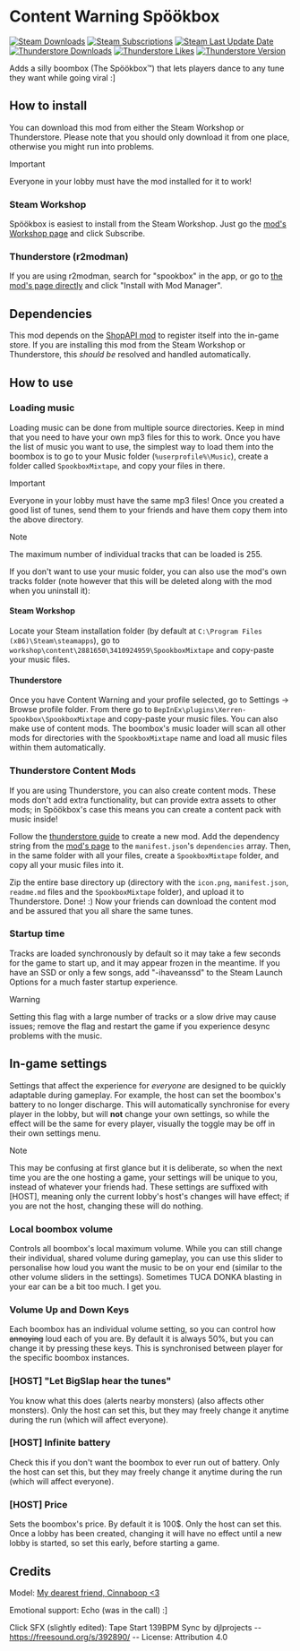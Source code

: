 Content Warning Spöökbox
===

[![Steam Downloads](https://img.shields.io/steam/downloads/3410924959?style=flat-square&logo=steam&label=Downloads)](https://steamcommunity.com/sharedfiles/filedetails/?id=3410924959)
[![Steam Subscriptions](https://img.shields.io/steam/subscriptions/3410924959?style=flat-square&logo=steam&label=Subscriptions)](https://steamcommunity.com/sharedfiles/filedetails/?id=3410924959)
[![Steam Last Update Date](https://img.shields.io/steam/update-date/3410924959?style=flat-square&logo=steam&label=Updated)](https://steamcommunity.com/sharedfiles/filedetails/?id=3410924959)
[![Thunderstore Downloads](https://img.shields.io/thunderstore/dt/Xerren/Spookbox?style=flat-square&logo=thunderstore&label=Downloads)](https://thunderstore.io/c/content-warning/p/Xerren/Spookbox/)
[![Thunderstore Likes](https://img.shields.io/thunderstore/likes/Xerren/Spookbox?style=flat-square&logo=thunderstore&label=Likes)](https://thunderstore.io/c/content-warning/p/Xerren/Spookbox/)
[![Thunderstore Version](https://img.shields.io/thunderstore/v/Xerren/Spookbox?style=flat-square&logo=thunderstore&label=Version)](https://thunderstore.io/c/content-warning/p/Xerren/Spookbox/)

Adds a silly boombox (The Spöökbox™) that lets players dance to any tune they want while going viral :]


## How to install

You can download this mod from either the Steam Workshop or Thunderstore. Please note that you should only download it from one place, otherwise you might run into problems.

> [!IMPORTANT]
> Everyone in your lobby must have the mod installed for it to work!

### Steam Workshop

Spöökbox is easiest to install from the Steam Workshop. Just go the [mod's Workshop page](https://steamcommunity.com/sharedfiles/filedetails/?id=3410924959) and click Subscribe.

### Thunderstore (r2modman)

If you are using r2modman, search for "spookbox" in the app, or go to [the mod's page directly](https://thunderstore.io/c/content-warning/p/Xerren/Spookbox/) and click "Install with Mod Manager".


## Dependencies

This mod depends on the [ShopAPI mod](https://github.com/Xerren09/ContentWarningShopAPI) to register itself into the in-game store. If you are installing this mod from the Steam Workshop or Thunderstore, this *should be* resolved and handled automatically.


## How to use

### Loading music

Loading music can be done from multiple source directories. Keep in mind that you need to have your own mp3 files for this to work. Once you have the list of music you want to use, the simplest way to load them into the boombox is to go to your Music folder (`%userprofile%\Music`), create a folder called `SpookboxMixtape`, and copy your files in there.

> [!IMPORTANT]
> Everyone in your lobby must have the same mp3 files! Once you created a good list of tunes, send them to your friends and have them copy them into the above directory.

> [!NOTE]
> The maximum number of individual tracks that can be loaded is 255.

If you don't want to use your music folder, you can also use the mod's own tracks folder (note however that this will be deleted along with the mod when you uninstall it):

#### Steam Workshop

Locate your Steam installation folder (by default at `C:\Program Files (x86)\Steam\steamapps`), go to `workshop\content\2881650\3410924959\SpookboxMixtape` and copy-paste your music files.

#### Thunderstore

Once you have Content Warning and your profile selected, go to Settings -> Browse profile folder. From there go to `BepInEx\plugins\Xerren-Spookbox\SpookboxMixtape` and copy-paste your music files. You can also make use of content mods. The boombox's music loader will scan all other mods for directories with the `SpookboxMixtape` name and load all music files within them automatically.

### Thunderstore Content Mods

If you are using Thunderstore, you can also create content mods. These mods don't add extra functionality, but can provide extra assets to other mods; in Spöökbox's case this means you can create a content pack with music inside!

Follow the [thunderstore guide](https://thunderstore.io/c/content-warning/create/docs/) to create a new mod. Add the dependency string from the [mod's page](https://thunderstore.io/c/content-warning/p/Xerren/Spookbox/) to the `manifest.json`'s `dependencies` array. Then, in the same folder with all your files, create a `SpookboxMixtape` folder, and copy all your music files into it.

Zip the entire base directory up (directory with the `icon.png`, `manifest.json`, `readme.md` files and the `SpookboxMixtape` folder), and upload it to Thunderstore. Done! :) Now your friends can download the content mod and be assured that you all share the same tunes.

### Startup time

Tracks are loaded synchronously by default so it may take a few seconds for the game to start up, and it may appear frozen in the meantime. If you have an SSD or only a few songs, add "-ihaveanssd" to the Steam Launch Options for a much faster startup experience.

> [!WARNING]
> Setting this flag with a large number of tracks or a slow drive may cause issues; remove the flag and restart the game if you experience desync problems with the music.


## In-game settings

Settings that affect the experience for *everyone* are designed to be quickly adaptable during gameplay. For example, the host can set the boombox's battery to no longer discharge. This will automatically synchronise for every player in the lobby, but will **not** change your own settings, so while the effect will be the same for every player, visually the toggle may be off in their own settings menu. 

> [!NOTE]
> This may be confusing at first glance but it is deliberate, so when the next time you are the one hosting a game, your settings will be unique to you, instead of whatever your friends had. These settings are suffixed with [HOST], meaning only the current lobby's host's changes will have effect; if you are not the host, changing these will do nothing.

### Local boombox volume

Controls all boombox's local maximum volume. While you can still change their individual, shared volume during gameplay, you can use this slider to personalise how loud you want the music to be on your end (similar to the other volume sliders in the settings). Sometimes TUCA DONKA blasting in your ear can be a bit too much. I get you.

### Volume Up and Down Keys

Each boombox has an individual volume setting, so you can control how ~~annoying~~ loud each of you are. By default it is always 50%, but you can change it by pressing these keys. This is synchronised between player for the specific boombox instances.

### [HOST] "Let BigSlap hear the tunes"

You know what this does (alerts nearby monsters) (also affects other monsters). Only the host can set this, but they may freely change it anytime during the run (which will affect everyone).

### [HOST] Infinite battery

Check this if you don't want the boombox to ever run out of battery. Only the host can set this, but they may freely change it anytime during the run (which will affect everyone).

### [HOST] Price

Sets the boombox's price. By default it is 100$. Only the host can set this. Once a lobby has been created, changing it will have no effect until a new lobby is started, so set this early, before starting a game.


## Credits

Model: [My dearest friend, Cinnaboop <3](https://sketchfab.com/3d-models/content-warning-mod-boombox-a62dd39d143c41d18e68ab55de2cb0ca)

Emotional support: Echo (was in the call) :]

Click SFX (slightly edited): Tape Start 139BPM Sync by djlprojects -- https://freesound.org/s/392890/ -- License: Attribution 4.0